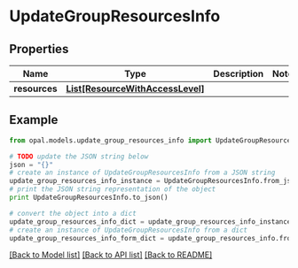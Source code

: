 # UpdateGroupResourcesInfo


## Properties

Name | Type | Description | Notes
------------ | ------------- | ------------- | -------------
**resources** | [**List[ResourceWithAccessLevel]**](ResourceWithAccessLevel.md) |  | 

## Example

```python
from opal.models.update_group_resources_info import UpdateGroupResourcesInfo

# TODO update the JSON string below
json = "{}"
# create an instance of UpdateGroupResourcesInfo from a JSON string
update_group_resources_info_instance = UpdateGroupResourcesInfo.from_json(json)
# print the JSON string representation of the object
print UpdateGroupResourcesInfo.to_json()

# convert the object into a dict
update_group_resources_info_dict = update_group_resources_info_instance.to_dict()
# create an instance of UpdateGroupResourcesInfo from a dict
update_group_resources_info_form_dict = update_group_resources_info.from_dict(update_group_resources_info_dict)
```
[[Back to Model list]](../README.md#documentation-for-models) [[Back to API list]](../README.md#documentation-for-api-endpoints) [[Back to README]](../README.md)


